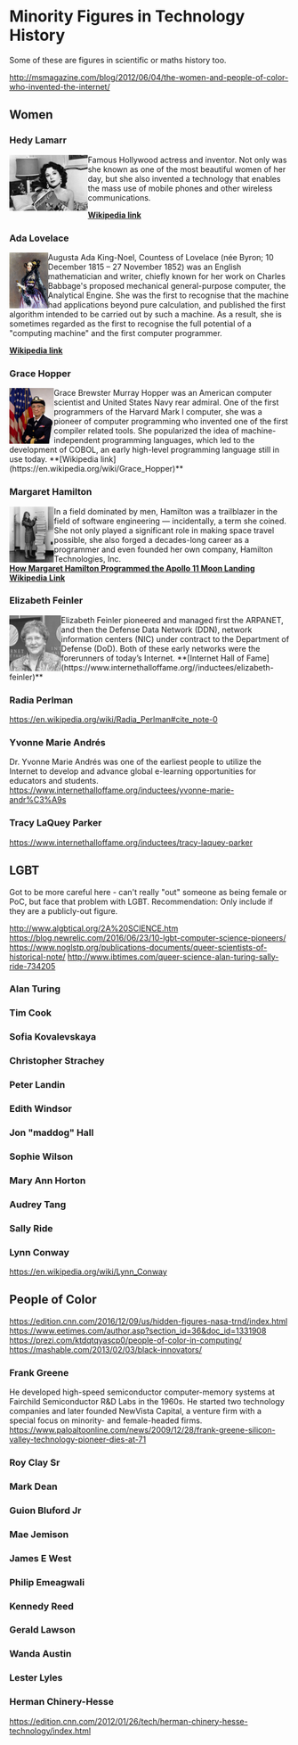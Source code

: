 # Minority Figures in Technology History

Some of these are figures in scientific or maths history too. 

http://msmagazine.com/blog/2012/06/04/the-women-and-people-of-color-who-invented-the-internet/

## Women

### Hedy Lamarr
<img src="images/figures/hedy_lamarr.jpg" align="left" height="100px">
Famous Hollywood actress and inventor. Not only was she known as one of the most beautiful women of her day, but she also invented a technology that enables the mass use of mobile phones and other wireless communications.

**[Wikipedia link](https://en.wikipedia.org/wiki/Hedy_Lamarr#Inventor)**

### Ada Lovelace
<img src="images/figures/ada_lovelace.jpg" align="left" height="100px">
Augusta Ada King-Noel, Countess of Lovelace (née Byron; 10 December 1815 – 27 November 1852) was an English mathematician and writer, chiefly known for her work on Charles Babbage's proposed mechanical general-purpose computer, the Analytical Engine. She was the first to recognise that the machine had applications beyond pure calculation, and published the first algorithm intended to be carried out by such a machine. As a result, she is sometimes regarded as the first to recognise the full potential of a "computing machine" and the first computer programmer.

**[Wikipedia link](https://en.wikipedia.org/wiki/Ada_Lovelace)**

### Grace Hopper
<img src="images/figures/grace_hopper.jpg" align="left" height="100px">
Grace Brewster Murray Hopper was an American computer scientist and United States Navy rear admiral. One of the first programmers of the Harvard Mark I computer, she was a pioneer of computer programming who invented one of the first compiler related tools. She popularized the idea of machine-independent programming languages, which led to the development of COBOL, an early high-level programming language still in use today.
**[Wikipedia link](https://en.wikipedia.org/wiki/Grace_Hopper)**

### Margaret Hamilton
<img src="images/figures/margaret_hamilton.jpg" align="left" height="100px">
In a field dominated by men, Hamilton was a trailblazer in the field of software engineering — incidentally, a term she coined. She not only played a significant role in making space travel possible, she also forged a decades-long career as a programmer and even founded her own company, Hamilton Technologies, Inc.<br>
<strong><a href="https://iq.intel.com/margaret-hamilton-programmed-apollo-11-moon-landing/">How Margaret Hamilton Programmed the Apollo 11 Moon Landing</a></strong><br>
<strong><a href="https://en.wikipedia.org/wiki/Margaret_Hamilton_(scientist)">Wikipedia Link</a></strong>

### Elizabeth Feinler
<img src="images/figures/elizabeth_feinler.jpg" align="left" height="100px">
Elizabeth Feinler pioneered and managed first the ARPANET, and then the Defense Data Network (DDN), network information centers (NIC) under contract to the Department of Defense (DoD). Both of these early networks were the forerunners of today’s Internet.
**[Internet Hall of Fame](https://www.internethalloffame.org//inductees/elizabeth-feinler)**

### Radia Perlman
https://en.wikipedia.org/wiki/Radia_Perlman#cite_note-0

### Yvonne Marie Andrés
Dr. Yvonne Marie Andrés was one of the earliest people to utilize the Internet to develop and advance global e-learning opportunities for educators and students.
https://www.internethalloffame.org/inductees/yvonne-marie-andr%C3%A9s

### Tracy LaQuey Parker
https://www.internethalloffame.org/inductees/tracy-laquey-parker

## LGBT
Got to be more careful here - can't really "out" someone as being female or PoC, but face that problem with LGBT. Recommendation: Only include if they are a publicly-out figure.

http://www.algbtical.org/2A%20SCIENCE.htm
https://blog.newrelic.com/2016/06/23/10-lgbt-computer-science-pioneers/
https://www.noglstp.org/publications-documents/queer-scientists-of-historical-note/
http://www.ibtimes.com/queer-science-alan-turing-sally-ride-734205

### Alan Turing

### Tim Cook

### Sofia Kovalevskaya

### Christopher Strachey

### Peter Landin

### Edith Windsor

### Jon "maddog" Hall

### Sophie Wilson

### Mary Ann Horton

### Audrey Tang

### Sally Ride

### Lynn Conway
https://en.wikipedia.org/wiki/Lynn_Conway

## People of Color
https://edition.cnn.com/2016/12/09/us/hidden-figures-nasa-trnd/index.html
https://www.eetimes.com/author.asp?section_id=36&doc_id=1331908
https://prezi.com/ktdqtqyascp0/people-of-color-in-computing/
https://mashable.com/2013/02/03/black-innovators/

### Frank Greene
He developed high-speed semiconductor computer-memory systems at Fairchild Semiconductor R&D Labs in the 1960s. He started two technology companies and later founded NewVista Capital, a venture firm with a special focus on minority- and female-headed firms.
https://www.paloaltoonline.com/news/2009/12/28/frank-greene-silicon-valley-technology-pioneer-dies-at-71

### Roy Clay Sr

### Mark Dean

### Guion Bluford Jr

### Mae Jemison

### James E West

### Philip Emeagwali

### Kennedy Reed

### Gerald Lawson

### Wanda Austin

### Lester Lyles

### Herman Chinery-Hesse
https://edition.cnn.com/2012/01/26/tech/herman-chinery-hesse-technology/index.html